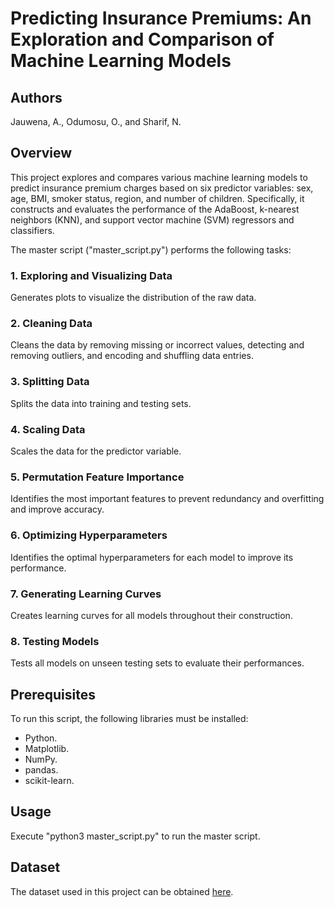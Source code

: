 # Predicting Insurance Premiums: An Exploration and Comparison of Machine Learning Models

## Authors

Jauwena, A., Odumosu, O., and Sharif, N.

## Overview

This project explores and compares various machine learning models to predict insurance premium charges based on six predictor variables: sex, age, BMI, smoker status, region, and number of children. Specifically, it constructs and evaluates the performance of the AdaBoost, k-nearest neighbors (KNN), and support vector machine (SVM) regressors and classifiers.

The master script ("master_script.py") performs the following tasks:

### 1. Exploring and Visualizing Data

Generates plots to visualize the distribution of the raw data.

### 2. Cleaning Data

Cleans the data by removing missing or incorrect values, detecting and removing outliers, and encoding and shuffling data entries.

### 3. Splitting Data

Splits the data into training and testing sets.

### 4. Scaling Data

Scales the data for the predictor variable.

### 5. Permutation Feature Importance

Identifies the most important features to prevent redundancy and overfitting and improve accuracy.

### 6. Optimizing Hyperparameters

Identifies the optimal hyperparameters for each model to improve its performance.

### 7. Generating Learning Curves

Creates learning curves for all models throughout their construction.

### 8. Testing Models

Tests all models on unseen testing sets to evaluate their performances.

## Prerequisites

To run this script, the following libraries must be installed:
- Python.
- Matplotlib.
- NumPy.
- pandas.
- scikit-learn.

## Usage

Execute "python3 master_script.py" to run the master script.

## Dataset

The dataset used in this project can be obtained [here](https://www.kaggle.com/datasets/simranjain17/insurance).